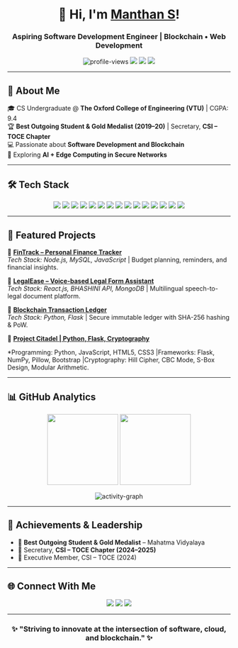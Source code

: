 <!-- HEADER -->
<h1 align="center">🌟 Hi, I'm <a href="https://github.com/manthans2004">Manthan S</a>!</h1>
<h3 align="center">Aspiring Software Development Engineer | Blockchain • Web Development</h3>

<p align="center">
  <img src="https://komarev.com/ghpvc/?username=manthans2004&label=Profile%20Views&color=0e75b6&style=flat" alt="profile-views" />
  <a href="mailto:manthansreddy@gmail.com"><img src="https://img.shields.io/badge/Email-%23EA4335.svg?&style=flat&logo=gmail&logoColor=white" /></a>
  <a href="https://www.linkedin.com/in/2004manthan-s"><img src="https://img.shields.io/badge/LinkedIn-%230A66C2.svg?&style=flat&logo=linkedin&logoColor=white" /></a>
  <a href="https://github.com/manthans2004"><img src="https://img.shields.io/badge/GitHub-%23181717.svg?&style=flat&logo=github&logoColor=white" /></a>
</p>

---

## 🚀 About Me  
🎓 CS Undergraduate @ **The Oxford College of Engineering (VTU)** | CGPA: 9.4  
🏆 **Best Outgoing Student & Gold Medalist (2019–20)** | Secretary, **CSI – TOCE Chapter**  
💻 Passionate about **Software Development and Blockchain**  
🌱 Exploring **AI + Edge Computing in Secure Networks**  

---

## 🛠️ Tech Stack  

<p align="center">
  <!-- Languages -->
  <img src="https://img.shields.io/badge/Python-3776AB?style=for-the-badge&logo=python&logoColor=white" />
  <img src="https://img.shields.io/badge/Java-007396?style=for-the-badge&logo=java&logoColor=white" />
  
  <!-- Web -->
  <img src="https://img.shields.io/badge/HTML5-E34F26?style=for-the-badge&logo=html5&logoColor=white" />
  <img src="https://img.shields.io/badge/CSS3-1572B6?style=for-the-badge&logo=css3&logoColor=white" />
  <img src="https://img.shields.io/badge/JavaScript-F7DF1E?style=for-the-badge&logo=javascript&logoColor=black" />
  <img src="https://img.shields.io/badge/React-20232A?style=for-the-badge&logo=react&logoColor=61DAFB" />
  <img src="https://img.shields.io/badge/Node.js-339933?style=for-the-badge&logo=node.js&logoColor=white" />

  <!-- Databases -->
  <img src="https://img.shields.io/badge/MySQL-4479A1?style=for-the-badge&logo=mysql&logoColor=white" />
  <img src="https://img.shields.io/badge/MongoDB-47A248?style=for-the-badge&logo=mongodb&logoColor=white" />

  <!-- DevOps -->
  <img src="https://img.shields.io/badge/Docker-2496ED?style=for-the-badge&logo=docker&logoColor=white" />
  <img src="https://img.shields.io/badge/Kubernetes-326CE5?style=for-the-badge&logo=kubernetes&logoColor=white" />
  <img src="https://img.shields.io/badge/Azure_DevOps-0078D7?style=for-the-badge&logo=azuredevops&logoColor=white" />
  <img src="https://img.shields.io/badge/Ansible-EE0000?style=for-the-badge&logo=ansible&logoColor=white" />

  <!-- Tools -->
  <img src="https://img.shields.io/badge/Git-F05032?style=for-the-badge&logo=git&logoColor=white" />
  <img src="https://img.shields.io/badge/GitHub-181717?style=for-the-badge&logo=github&logoColor=white" />
</p>

---

## 📂 Featured Projects  

🔹 **[FinTrack – Personal Finance Tracker](#)**  
*Tech Stack: Node.js, MySQL, JavaScript* | Budget planning, reminders, and financial insights.  

🔹 **[LegalEase – Voice-based Legal Form Assistant](#)**  
*Tech Stack: React.js, BHASHINI API, MongoDB* | Multilingual speech-to-legal document platform.  

🔹 **[Blockchain Transaction Ledger](#)**  
*Tech Stack: Python, Flask* | Secure immutable ledger with SHA-256 hashing & PoW.  

🔹 **[Project Citadel | Python, Flask, Cryptography](#)**

*Programming: Python, JavaScript, HTML5, CSS3 |Frameworks: Flask, NumPy, Pillow, Bootstrap |Cryptography: Hill Cipher, CBC Mode, S-Box Design, Modular Arithmetic.

---

## 📊 GitHub Analytics  

<p align="center">
  <img src="https://github-readme-stats.vercel.app/api?username=manthans2004&show_icons=true&theme=tokyonight&hide_border=true" height="160" />
  <img src="https://github-readme-streak-stats.herokuapp.com/?user=manthans2004&theme=tokyonight&hide_border=true" height="160" />
</p>

<p align="center">
  <img src="https://github-readme-activity-graph.vercel.app/graph?username=manthans2004&theme=react-dark&hide_border=true" alt="activity-graph" />
</p>

---

## 🏅 Achievements & Leadership  
- 🥇 **Best Outgoing Student & Gold Medalist** – Mahatma Vidyalaya  
- 🔹 Secretary, **CSI – TOCE Chapter (2024–2025)**  
- 🔹 Executive Member, CSI – TOCE (2024)  

---

## 🌐 Connect With Me  

<p align="center">
  <a href="mailto:manthansreddy@gmail.com"><img src="https://img.shields.io/badge/Gmail-D14836?style=for-the-badge&logo=gmail&logoColor=white"></a>
  <a href="https://www.linkedin.com/in/2004manthan-s"><img src="https://img.shields.io/badge/LinkedIn-0077B5?style=for-the-badge&logo=linkedin&logoColor=white"></a>
  <a href="https://github.com/manthans2004"><img src="https://img.shields.io/badge/GitHub-100000?style=for-the-badge&logo=github&logoColor=white"></a>
</p>

---

<h3 align="center">✨ "Striving to innovate at the intersection of software, cloud, and blockchain." ✨</h3>

